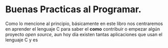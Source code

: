 # Buenas Practicas al Programar.
Como lo mencione al principio, básicamente en este libro nos centraremos en aprender el lenguaje C para saber el **como** contribuir o empezar algún proyecto *open source*, aun hoy día existen tantas aplicaciones que usan el lenguaje C y es